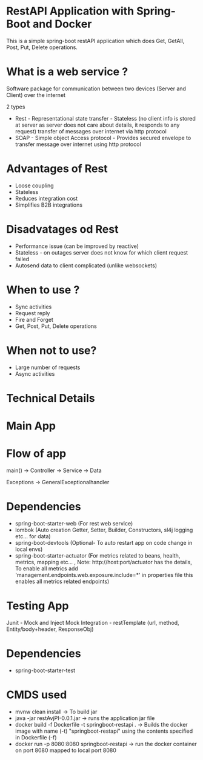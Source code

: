 # RestAPI Application with Spring-Boot and Docker

This is a simple spring-boot restAPI application which does Get, GetAll, Post, Put, Delete operations.

# What is a web service ?
Software package for communication between two devices (Server and Client) over the internet

2 types
- Rest - Representational state transfer - Stateless (no client info is stored at server as server does not care about details, it responds to any request) transfer of messages over internet via http protocol
- SOAP - Simple object Access protocol - Provides secured envelope to transfer message over internet using http protocol

# Advantages of Rest

- Loose coupling
- Stateless
- Reduces integration cost
- Simplifies B2B integrations

# Disadvatages od Rest

- Performance issue (can be improved by reactive)
- Stateless - on outages server does not know for which client request failed
- Autosend data to client complicated (unlike websockets)

# When to use ?

- Sync activities
- Request reply
- Fire and Forget
- Get, Post, Put, Delete operations

# When not to use?

- Large number of requests
- Async activities

# Technical Details

# Main App


# Flow of app

main() -> Controller -> Service -> Data

Exceptions -> GeneralExceptionalhandler

# Dependencies
- spring-boot-starter-web (For rest web service)
- lombok (Auto creation Getter, Setter, Builder, Constructors, sl4j logging etc... for data)
- spring-boot-devtools (Optional- To auto restart app on code change in local envs)
- spring-boot-starter-actuator (For metrics related to beans, health, metrics, mapping etc... , Note: http://host:port/actuator has the details, To enable all metrics add 'management.endpoints.web.exposure.include=*' in properties file this enables all metrics related endpoints)

# Testing App

Junit - Mock and Inject Mock
Integration - restTemplate (url, method, Entity/body+header, ResponseObj)

# Dependencies
- spring-boot-starter-test

# CMDS used

- mvnw clean install -> To build jar
- java -jar restAvjPI-0.0.1.jar -> runs the application jar file
- docker build -f Dockerfile -t springboot-restapi . -> Builds the docker image with name (-t) "springboot-restapi" using the contents specified in Dockerfile (-f)
- docker run -p 8080:8080 springboot-restapi -> run the docker container on port 8080 mapped to local port 8080
